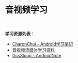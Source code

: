 # 音视频学习

​     

**学习资源列表**：

* [CharonChui - Android学习笔记](https://github.com/CharonChui/AndroidNote)
* [音视频流媒体学习资料](https://github.com/0voice/audio_video_streaming)
* [GcsSloop - AndroidNote](https://github.com/GcsSloop/AndroidNote)





